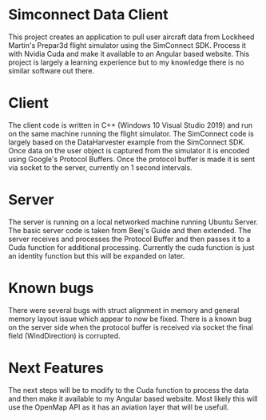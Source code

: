 ﻿# Simconnect Data Client
This project creates an application to pull user aircraft data from Lockheed Martin's Prepar3d flight simulator using the SimConnect SDK.
Process it with Nvidia Cuda and make it available to an Angular based website. This project is largely a learning experience but to my knowledge there is no similar software out there.

# Client
The client code is written in C++ (Windows 10 Visual Studio 2019) and run on the same machine running the flight simulator. 
The SimConnect code is largely based on the DataHarvester example from the SimConnect SDK. 
Once data on the user object is captured from the simulator it is encoded using Google's Protocol Buffers.
Once the protocol buffer is made it is sent via socket to the server, currently on 1 second intervals.

# Server
The server is running on a local networked machine running Ubuntu Server. The basic server code is taken from Beej's Guide and then extended.
The server receives and processes the Protocol Buffer and then passes it to a Cuda function for additional processing.
Currently the cuda function is just an identity function but this will be expanded on later.

# Known bugs
There were several bugs with struct alignment in memory and general memory layout issue which appear to now be fixed.
There is a known bug on the server side when the protocol buffer is received via socket the final field (WindDirection) is corrupted.

# Next Features
The next steps will be to modify to the Cuda function to process the data and then make it available to my Angular based website.
Most likely this will use the OpenMap API as it has an aviation layer that will be usefull.
